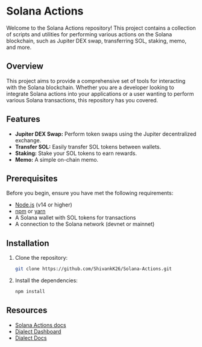 # Solana Actions

Welcome to the Solana Actions repository! This project contains a collection of scripts and utilities for performing various actions on the Solana blockchain, such as Jupiter DEX swap, transferring SOL, staking, memo, and more.

## Overview

This project aims to provide a comprehensive set of tools for interacting with the Solana blockchain. Whether you are a developer looking to integrate Solana actions into your applications or a user wanting to perform various Solana transactions, this repository has you covered.

## Features

- **Jupiter DEX Swap:** Perform token swaps using the Jupiter decentralized exchange.
- **Transfer SOL:** Easily transfer SOL tokens between wallets.
- **Staking:** Stake your SOL tokens to earn rewards.
- **Memo:** A simple on-chain memo.

## Prerequisites

Before you begin, ensure you have met the following requirements:

- [Node.js](https://nodejs.org/) (v14 or higher)
- [npm](https://www.npmjs.com/) or [yarn](https://yarnpkg.com/)
- A Solana wallet with SOL tokens for transactions
- A connection to the Solana network (devnet or mainnet)

## Installation

1. Clone the repository:

   ```sh
   git clone https://github.com/ShivankK26/Solana-Actions.git
   ```

2. Install the dependencies:

   ```sh
   npm install
   ```

## Resources

- [Solana Actions docs](https://solana.com/docs/advanced/actions)
- [Dialect Dashboard](https://dashboard.dialect.to/actions)
- [Dialect Docs](https://docs.dialect.to/documentation)
